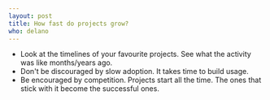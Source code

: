 ```yaml
---
layout: post
title: How fast do projects grow?
who: delano
---
```


* Look at the timelines of your favourite projects. See what the activity was like months/years ago. 
* Don't be discouraged by slow adoption. It takes time to build usage. 
* Be encouraged by competition. Projects start all the time. The ones that stick with it become the successful ones.  



 